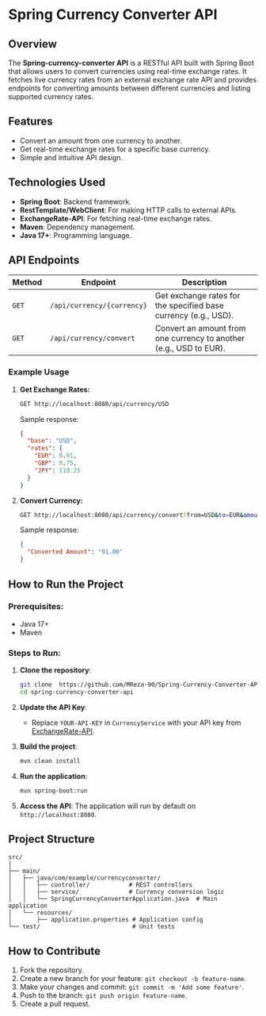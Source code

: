 # Spring Currency Converter API

## Overview
The **Spring-currency-converter API** is a RESTful API built with Spring Boot that allows users to convert currencies using real-time exchange rates. It fetches live currency rates from an external exchange rate API and provides endpoints for converting amounts between different currencies and listing supported currency rates.

## Features
- Convert an amount from one currency to another.
- Get real-time exchange rates for a specific base currency.
- Simple and intuitive API design.

## Technologies Used
- **Spring Boot**: Backend framework.
- **RestTemplate/WebClient**: For making HTTP calls to external APIs.
- **ExchangeRate-API**: For fetching real-time exchange rates.
- **Maven**: Dependency management.
- **Java 17+**: Programming language.

## API Endpoints

| Method | Endpoint                     | Description                                      |
|--------|------------------------------|--------------------------------------------------|
| `GET`  | `/api/currency/{currency}`    | Get exchange rates for the specified base currency (e.g., USD). |
| `GET`  | `/api/currency/convert`       | Convert an amount from one currency to another (e.g., USD to EUR). |

### Example Usage

1. **Get Exchange Rates:**
   ```bash
   GET http://localhost:8080/api/currency/USD
   ```

   Sample response:
   ```json
   {
     "base": "USD",
     "rates": {
       "EUR": 0.91,
       "GBP": 0.75,
       "JPY": 110.25
     }
   }
   ```

2. **Convert Currency:**
   ```bash
   GET http://localhost:8080/api/currency/convert?from=USD&to=EUR&amount=100
   ```

   Sample response:
   ```json
   {
     "Converted Amount": "91.00"
   }
   ```

## How to Run the Project

### Prerequisites:
- Java 17+
- Maven

### Steps to Run:

1. **Clone the repository**:
   ```bash
   git clone  https://github.com/MReza-90/Spring-Currency-Converter-API.git
   cd spring-currency-converter-api
   ```

2. **Update the API Key**:
   - Replace `YOUR-API-KEY` in `CurrencyService` with your API key from [ExchangeRate-API](https://www.exchangerate-api.com/).

3. **Build the project**:
   ```bash
   mvn clean install
   ```

4. **Run the application**:
   ```bash
   mvn spring-boot:run
   ```

5. **Access the API**:
   The application will run by default on `http://localhost:8080`.

## Project Structure

```
src/
│
├── main/
│   ├── java/com/example/currencyconverter/
│   │   ├── controller/           # REST controllers
│   │   ├── service/              # Currency conversion logic
│   │   └── SpringCurrencyConverterApplication.java  # Main application
│   └── resources/
│       ├── application.properties # Application config
└── test/                          # Unit tests
```

## How to Contribute

1. Fork the repository.
2. Create a new branch for your feature: `git checkout -b feature-name`.
3. Make your changes and commit: `git commit -m 'Add some feature'`.
4. Push to the branch: `git push origin feature-name`.
5. Create a pull request.

